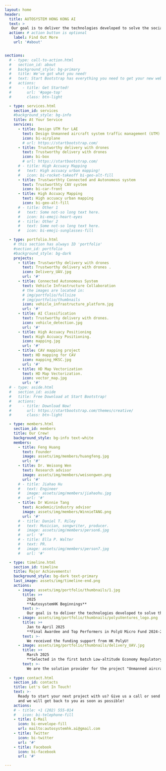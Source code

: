 ```yaml
---
layout: home
header:
  title: AUTOSYSTEM HONG KONG AI
  text: >
   Our goal is to deliver the technologies developed to solve the social challenges in Hong Kong and GBA areas!
  action: # action button is optional
    label: Find Out More
    url: '#about'


sections:
  # - type: call-to-action.html
  #   section_id: about
  #   background_style: bg-primary
  #   title: We've got what you need!
  #   text: Start Bootstrap has everything you need to get your new website up and running in no time! All of the templates and themes on Start Bootstrap are open source, free to download, and easy to use. No strings attached!
  #   actions:
  #     - title: Get Started!
  #       url: '#page-top'
  #       class: btn-light

  - type: services.html
    section_id: services
    #background_style: bg-info
    title: At Your Service
    services:
      - title: Design UTM for LAE 
        text: Design Unmanned aircraft system traffic management (UTM) to support LAE
        icon: bi-airplane
        # url: https://startbootstrap.com/
      - title: Trustworthy delivery with drones 
        text: Trustworthy delivery with drones 
        icon: bi-box
        # url: https://startbootstrap.com/
      # - title: High Accuacy Mapping
      #   text: High accuacy urban mapping!
      #   icon: bi-rocket-takeoff bi-geo-alt-fill
      - title: Trustworthty Connected and Autonomous system
        text: Trustworthty CAV system
        icon: bi-car-front
      - title: High Accuacy Mapping
        text: High accuacy urban mapping
        icon: bi-geo-alt-fill
      # - title: Other 1
      #   text: Some not-so long text here.
      #   icon: bi-emoji-heart-eyes
      # - title: Other 2
      #   text: Some not-so long text here.
      #   icon: bi-emoji-sunglasses-fill

  - type: portfolio.html
    # this section has always ID 'portfolio'
    #section_id: portfolio
    #background_style: bg-dark
    projects:
      - title: Trustworthy delivery with drones 
        text: Trustworthy delivery with drones .
        icon: Delivery_UAV.jpg
        url: '#'
      - title: Connected Autonomous System
        text: Vehicle Infrastructure Collaboration
        # the images are located in:
        # img/portfolio/fullsize
        # img/portfolio/thumbnails
        icon: vehicle_infrastructure_platform.jpg
        url: '#'
      - title: AI Classification
        text: Trustworthy delivery with drones.
        icon: vehicle_detection.jpg
        url: '#'
      - title: High Accuacy Positioning
        text: High Accuacy Positioning.
        icon: mapping.jpg
        url: '#'
      - title: CAV mapping project
        text: HD mapping for CAV
        icon: mapping_HKSC.jpg
        url: '#'
      - title: HD Map Vectorization
        text: HD Map Vectorization.
        icon: vector_map.jpg
        url: '#'
  # - type: aside.html
  #   section_id: aside
  #   title: Free Download at Start Bootstrap!
  #   actions:
  #     - title: Download Now!
  #       url: https://startbootstrap.com/themes/creative/
  #       class: btn-light

  - type: members.html
    section_id: members
    title: Our Crew!
    background_style: bg-info text-white
    members:
      - title: Feng Huang
        text: Founder
        image: assets/img/members/huangfeng.jpg
        url: '#'
      - title: Dr. Weisong Wen
        text: Research advisor
        image: assets/img/members/weisongwen.png
        url: '#'
      # - title: Jiahao Hu
      #   text: Engineer
      #   image: assets/img/members/jiahaohu.jpg
      #   url: '#'
      - title: Dr Winnie Tang
        text: Academic/industry advisor
        image: assets/img/members/WinnieTANG.png
        url: '#'
      # - title: Daniel T. Riley
      #   text: Musician, songwriter, producer.
      #   image: assets/img/members/person6.jpg
      #   url: '#'
      # - title: Ella P. Walter
      #   text: PR.
      #   image: assets/img/members/person7.jpg
      #   url: '#'

  - type: timeline.html
    section_id: timeline
    title: Major Achievements!
    background_style: bg-dark text-primary
    last_image: assets/img/timeline-end.png
    actions:
      - image: assets/img/portfolio/thumbnails/1.jpg
        title: >+
          2025
          **AutosystemHK Beginnings**
        text: >-
          Our goal is to deliver the technologies developed to solve the social challenges in Hong Kong and GBA areas!
      - image: assets/img/portfolio/thumbnails/polyuVentures_logo.png
        title: >+
          Jan to April 2025
          **Final Awardee and Top Performers in PolyU Micro Fund 2024-25 Cohort 1**
        text: >-
          We received the funding support from HK PolyU!
      - image: assets/img/portfolio/thumbnails/delivery_UAV.jpg
        title: >+
          March 2025
          **Selected in the first batch Low-altitude Economy Regulatory Sandbox in Hong Kong**
        text: >-
          We are the solution provider for the project "Unmanned aircraft delivery in the Hong Kong Hetao area"
        
  - type: contact.html
    section_id: contacts
    title: Let's Get In Touch!
    text: >-
      Ready to start your next project with us? Give us a call or send us an email
      and we will get back to you as soon as possible!
    actions:
    # - title: +1 (202) 555-014
    #   icon: bi-telephone-fill
    - title: E-Mail
      icon: bi-envelope-fill
      url: mailto:autosystemhk.ai@gmail.com
    - title: Twitter
      icon: bi-twitter
      url: '#'
    - title: Facebook
      icon: bi-facebook
      url: '#'

---
```

